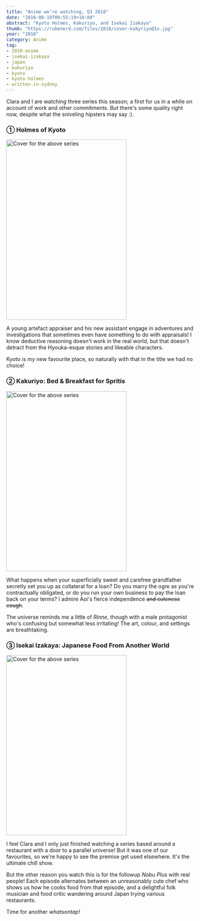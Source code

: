 ```yaml
---
title: "Anime we’re watching, Q3 2018"
date: "2018-08-19T09:55:19+10:00"
abstract: "Kyoto Holmes, Kakuriyo, and Isekai Izakaya"
thumb: "https://rubenerd.com/files/2018/cover-kakyriyo@1x.jpg"
year: "2018"
category: Anime
tag:
- 2018-anime
- isekai-izakaya
- japan
- kakuriyo
- kyoto
- kyoto-holmes
- written-in-sydney
---
```

Clara and I are watching three series this season; a first for us in a while on account of work and other commitments. But there's some quality right now, despite what the sniveling hipsters may say :).


### ① Holmes of Kyoto

<p><img src="https://rubenerd.com/files/2018/cover-holmes-of-kyoto@1x.jpg" srcset="https://rubenerd.com/files/2018/cover-holmes-of-kyoto@1x.jpg 1x, https://rubenerd.com/files/2018/cover-holmes-of-kyoto@2x.jpg 2x"alt="Cover for the above series" style="width:320px; height:480px;" /></p>

A young artefact appraiser and his new assistant engage in adventures and investigations that sometimes even have something to do with appraisals! I know deductive reasoning doesn't work in the real world, but that doesn't detract from the Hyouka-esque stories and likeable characters.

Kyoto is my new favourite place, so naturally with that in the title we had no choice!


### ② Kakuriyo: Bed & Breakfast for Spritis

<p><img src="https//rubenerd.com/files/2018/cover-kakyriyo@1x.jpg" srcset="https://rubenerd.com/files/2018/cover-kakyriyo@1x.jpg 1x, https://rubenerd.com/files/2018/cover-kakyriyo@2x.jpg 2x" alt="Cover for the above series" style="width:320px; height:480px;" /></p>

What happens when your superficially sweet and carefree grandfather secretly set you up as collateral for a loan? Do you marry the ogre as you're contractually obligated, or do you run your own business to pay the loan back on your terms? I admire Aoi's fierce independence ~~and cuteness cough~~.

The universe reminds me a little of *Rinne*, though with a male protagonist who's confusing but somewhat less irritating! The art, colour, and settings are breathtaking. 


### ③ Isekai Izakaya: Japanese Food From Another World

<p><img src="https://rubenerd.com/files/2018/cover-isekai-izakaya@1x.jpg" srcset="https://rubenerd.com/files/2018/cover-isekai-izakaya@1x.jpg 1x, https://rubenerd.com/files/2018/cover-isekai-izakaya@2x.jpg 2x" alt="Cover for the above series" style="width:320px; height:480px;" /></p>

I feel Clara and I only just finished watching a series based around a restaurant with a door to a parallel universe! But it was one of our favourites, so we're happy to see the premise get used elsewhere. It's the ultimate chill show.

But the other reason you watch this is for the followup *Nobu Plus* with real people! Each episode alternates between an unreasonably cute chef who shows us how he cooks food from that episode, and a delightful folk musician and food critic wandering around Japan trying various restaurants.

Time for another *whatsontap!*

